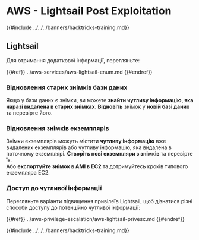 # AWS - Lightsail Post Exploitation

{{#include ../../../banners/hacktricks-training.md}}

## Lightsail

Для отримання додаткової інформації, перегляньте:

{{#ref}}
../aws-services/aws-lightsail-enum.md
{{#endref}}

### Відновлення старих знімків бази даних

Якщо у бази даних є знімки, ви можете **знайти чутливу інформацію, яка наразі видалена в старих знімках**. **Відновіть** знімок у **новій базі даних** та перевірте його.

### Відновлення знімків екземплярів

Знімки екземплярів можуть містити **чутливу інформацію** вже видалених екземплярів або чутливу інформацію, яка видалена в поточному екземплярі. **Створіть нові екземпляри з знімків** та перевірте їх.\
Або **експортуйте знімок в AMI в EC2** та дотримуйтесь кроків типового екземпляра EC2.

### Доступ до чутливої інформації

Перегляньте варіанти підвищення привілеїв Lightsail, щоб дізнатися різні способи доступу до потенційно чутливої інформації:

{{#ref}}
../aws-privilege-escalation/aws-lightsail-privesc.md
{{#endref}}

{{#include ../../../banners/hacktricks-training.md}}
